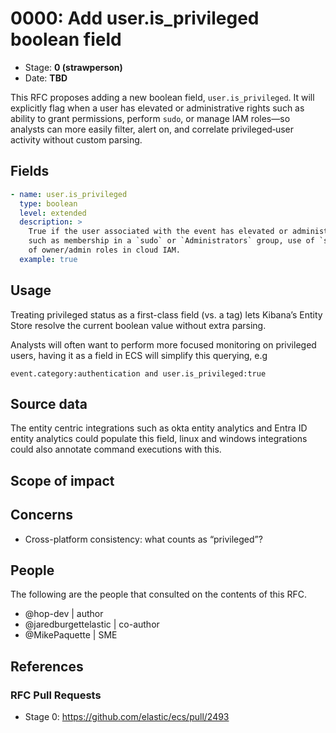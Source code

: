 # 0000: Add user.is_privileged boolean field

- Stage: **0 (strawperson)** 
- Date: **TBD** 

This RFC proposes adding a new boolean field, `user.is_privileged`. It will explicitly flag when a user has elevated or administrative rights such as ability to grant permissions, perform `sudo`, or manage IAM roles—so analysts can more easily filter, alert on, and correlate privileged‐user activity without custom parsing.

## Fields

```yaml
- name: user.is_privileged
  type: boolean
  level: extended
  description: >
    True if the user associated with the event has elevated or administrative privileges,
    such as membership in a `sudo` or `Administrators` group, use of `sudo`, or assignment
    of owner/admin roles in cloud IAM.
  example: true
```

## Usage

Treating privileged status as a first-class field (vs. a tag) lets Kibana’s Entity Store resolve the current boolean value without extra parsing.

Analysts will often want to perform more focused monitoring on privileged users, having it as a field in ECS will simplify this querying, e.g 

```kql
event.category:authentication and user.is_privileged:true
```

## Source data

The entity centric integrations such as okta entity analytics and Entra ID entity analytics could populate this field, linux and windows integrations could also annotate command executions with this.

## Scope of impact

<!--
Stage 2: Identifies scope of impact of changes. Are breaking changes required? Should deprecation strategies be adopted? Will significant refactoring be involved? Break the impact down into:
 * Ingestion mechanisms (e.g. beats/logstash)
 * Usage mechanisms (e.g. Kibana applications, detections)
 * ECS project (e.g. docs, tooling)
The goal here is to research and understand the impact of these changes on users in the community and development teams across Elastic. 2-5 sentences each.
-->

## Concerns

- Cross-platform consistency: what counts as “privileged”?
<!--
Stage 1: Identify potential concerns, implementation challenges, or complexity. Spend some time on this. Play devil's advocate. Try to identify the sort of non-obvious challenges that tend to surface later. The goal here is to surface risks early, allow everyone the time to work through them, and ultimately document resolution for posterity's sake.
-->

<!--
Stage 2: Document new concerns or resolutions to previously listed concerns. It's not critical that all concerns have resolutions at this point, but it would be helpful if resolutions were taking shape for the most significant concerns.
-->

<!--
Stage 3: Document resolutions for all existing concerns. Any new concerns should be documented along with their resolution. The goal here is to eliminate risk of churn and instability by ensuring all concerns have been addressed.
-->

## People

The following are the people that consulted on the contents of this RFC.

* @hop-dev | author
* @jaredburgettelastic | co-author
* @MikePaquette | SME



## References

<!-- Insert any links appropriate to this RFC in this section. -->

### RFC Pull Requests

* Stage 0: https://github.com/elastic/ecs/pull/2493

<!--
* Stage 1: https://github.com/elastic/ecs/pull/NNN
...
-->
